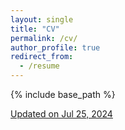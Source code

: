 ```yaml
---
layout: single
title: "CV"
permalink: /cv/
author_profile: true
redirect_from:
  - /resume
---
```


{% include base_path %}

[Updated on Jul 25, 2024](https://chenhbo.github.io/files/cv.pdf)
